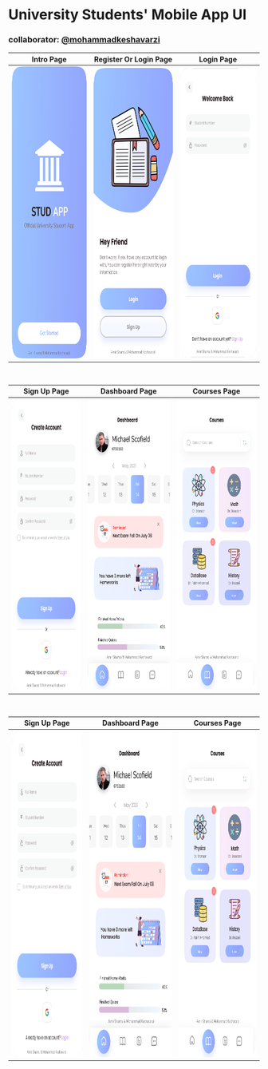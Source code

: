 # University Students' Mobile App UI
### collaborator: <a href="https://github.com/mohammadkeshavarzi">@mohammadkeshavarzi</a>


  
  Intro Page |  Register Or Login Page | Login Page
:-------------------------:|:-------------------------:|:-------------------------:
<img src="Intro.png" height="585" width="1500"> | <img src="Reg-or-Log-Page.png" height="580" width="1350"> | <img src="login.png" height="580" width="1500"> 

<br>

  Sign Up Page |  Dashboard Page | Courses Page
:-------------------------:|:-------------------------:|:-------------------------:
<img src="sign-up.png" height="585"  width="1500"> | <img src="Dashboard-Page.png" height="580" width="1350"> | <img src="Courses-Page.png" height="580" width="1500"> 

<br>

  Sign Up Page |  Dashboard Page | Courses Page
:-------------------------:|:-------------------------:|:-------------------------:
<img src="sign-up.png" height="655"> | <img src="Dashboard-Page.png" height="655"> | <img src="Courses-Page.png" height="655"> 
